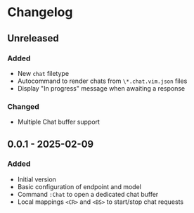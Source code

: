 # Changelog

## Unreleased
### Added
- New `chat` filetype
- Autocommand to render chats from `\*.chat.vim.json` files
- Display "In progress" message when awaiting a response

### Changed
- Multiple Chat buffer support


## 0.0.1 - 2025-02-09
### Added
- Initial version
- Basic configuration of endpoint and model
- Command `:Chat` to open a dedicated chat buffer
- Local mappings `<CR>` and `<BS>` to start/stop chat requests
